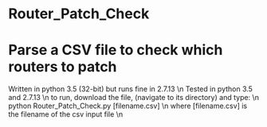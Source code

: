 # Router_Patch_Check
# Parse a CSV file to check which routers to patch

Written in python 3.5 (32-bit) but runs fine in 2.7.13 \n
Tested in python 3.5 and 2.7.13 \n
to run, download the file, (navigate to its directory) and type: \n
python Router_Patch_Check.py [filename.csv] \n
where [filename.csv] is the filename of the csv input file \n
